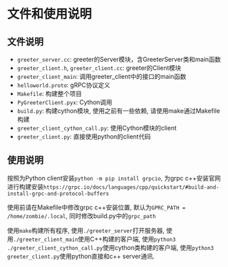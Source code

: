 # 文件和使用说明

## 文件说明

- `greeter_server.cc`: greeter的Server模块，含GreeterServer类和main函数
- `greeter_client.h`, `greeter_client.cc`: greeter的Client模块
- `greeter_client_main`: 调用greeter_client中的接口的main函数
- `helloworld.proto`: gRPC协议定义
- `Makefile`: 构建整个项目
- `PyGreeterClient.pyx`: Cython调用
- `build.py`: 构建cython模块, 使用之前有一些依赖, 请使用make通过Makefile构建
- `greeter_client_cython_call.py`: 使用Cython模块的client
- `greeter_client.py`: 直接使用python的client代码

## 使用说明

按照为Python client安装`python -m pip install grpcio`, 为grpc c++安装官网进行构建安装`https://grpc.io/docs/languages/cpp/quickstart/#build-and-install-grpc-and-protocol-buffers`

使用前请在Makefile中修改grpc c++安装位置, 默认为`GPRC_PATH = /home/zombie/.local`, 同时修改build.py中的`grpc_path`

使用`make`构建所有程序, 使用`./greeter_server`打开服务器, 使用`./greeter_client_main`使用C++构建的客户端, 使用`python3 ./greeter_client_cython_call.py`使用cython类构建的客户端, 使用`python3 greeter_client.py`使用python直接和c++ server通讯.
